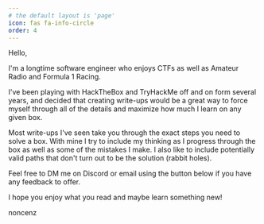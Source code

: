 ```yaml
---
# the default layout is 'page'
icon: fas fa-info-circle
order: 4
---
```


Hello, 

I'm a longtime software engineer who enjoys CTFs as well as Amateur Radio and Formula 1 Racing.

I've been playing with HackTheBox and TryHackMe off and on form several years, and decided that creating write-ups would be a great way to force myself through all of the details and maximize how much I learn on any given box.

Most write-ups I've seen take you through the exact steps you need to solve a box. With mine I try to include my thinking as I progress through the box as well as some of the mistakes I make. I also like to include potentially valid paths that don't turn out to be the solution (rabbit holes).

Feel free to DM me on Discord or email using the button below if you have any feedback to offer.

I hope you enjoy what you read and maybe learn something new!

noncenz




